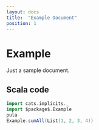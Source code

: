 ```yaml
---
layout: docs
title:  "Example Document"
position: 1
---
```


# Example

Just a sample document.

## Scala code

```scala mdoc:silent
import cats.implicits._
import $package$.Example
pula
Example.sumAll(List(1, 2, 3, 4))
```
